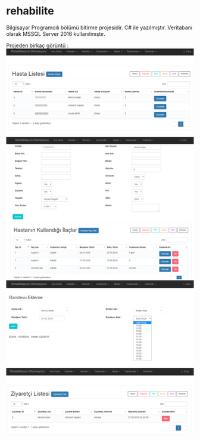 # rehabilite
Bilgisayar Programcılı bölümü bitirme projesidir.
C# ile yazılmıştır.
Veritabanı olarak MSSQL Server 2016 kullanılmıştır.

Projeden birkaç görüntü :
![alt text](https://raw.githubusercontent.com/serdaralemdar/rehabilite/main/ss1.png)
![alt text](https://raw.githubusercontent.com/serdaralemdar/rehabilite/main/ss2.png)
![alt text](https://raw.githubusercontent.com/serdaralemdar/rehabilite/main/ss3.png)
![alt text](https://raw.githubusercontent.com/serdaralemdar/rehabilite/main/ss4.png)

